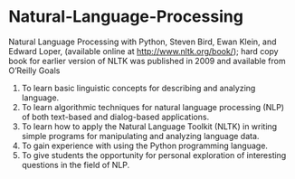 # Natural-Language-Processing
Natural Language Processing with Python, Steven Bird, Ewan Klein, and Edward Loper, (available online at
http://www.nltk.org/book/); hard copy book for earlier version of NLTK was published in 2009 and available
from O’Reilly
Goals
1. To learn basic linguistic concepts for describing and analyzing language.
2. To learn algorithmic techniques for natural language processing (NLP) of both text-based and dialog-based
applications.
3. To learn how to apply the Natural Language Toolkit (NLTK) in writing simple programs for manipulating
and analyzing language data.
4. To gain experience with using the Python programming language.
5. To give students the opportunity for personal exploration of interesting questions in the field of NLP.
